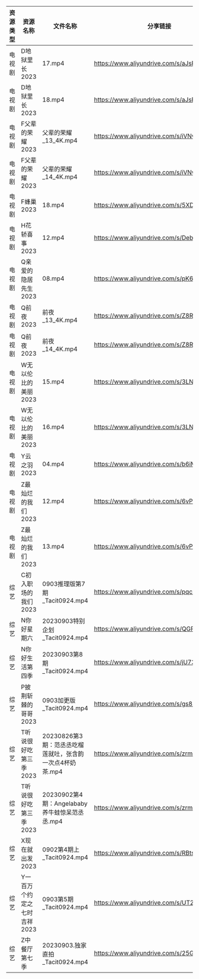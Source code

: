 | 资源类型 | 资源名称             | 文件名称                                | 分享链接                                      | 更新时间       |
| ---- | ---------------- | ----------------------------------- | ----------------------------------------- | ---------- |
| 电视剧  | D地狱里长2023        | 17.mp4                              | https://www.aliyundrive.com/s/aJsRiLaH982 | 2023-09-04 |
| 电视剧  | D地狱里长2023        | 18.mp4                              | https://www.aliyundrive.com/s/aJsRiLaH982 | 2023-09-04 |
| 电视剧  | F父辈的荣耀2023       | 父辈的荣耀_13_4K.mp4                     | https://www.aliyundrive.com/s/iVNwibyXW9P | 2023-09-04 |
| 电视剧  | F父辈的荣耀2023       | 父辈的荣耀_14_4K.mp4                     | https://www.aliyundrive.com/s/iVNwibyXW9P | 2023-09-04 |
| 电视剧  | F蜂巢2023          | 18.mp4                              | https://www.aliyundrive.com/s/5XDFM5Edxba | 2023-09-04 |
| 电视剧  | H花轿喜事2023        | 12.mp4                              | https://www.aliyundrive.com/s/Deb73Nu6cAg | 2023-09-04 |
| 电视剧  | Q亲爱的隐居先生2023     | 08.mp4                              | https://www.aliyundrive.com/s/pK6ZZintQ5o | 2023-09-04 |
| 电视剧  | Q前夜2023          | 前夜_13_4K.mp4                        | https://www.aliyundrive.com/s/Z8RY9qPcmgX | 2023-09-04 |
| 电视剧  | Q前夜2023          | 前夜_14_4K.mp4                        | https://www.aliyundrive.com/s/Z8RY9qPcmgX | 2023-09-04 |
| 电视剧  | W无以伦比的美丽2023     | 15.mp4                              | https://www.aliyundrive.com/s/3LNxF1pwKnT | 2023-09-04 |
| 电视剧  | W无以伦比的美丽2023     | 16.mp4                              | https://www.aliyundrive.com/s/3LNxF1pwKnT | 2023-09-04 |
| 电视剧  | Y云之羽2023         | 04.mp4                              | https://www.aliyundrive.com/s/b6iM8MFmi9r | 2023-09-04 |
| 电视剧  | Z最灿烂的我们2023      | 12.mp4                              | https://www.aliyundrive.com/s/6vPRBkMxLP1 | 2023-09-04 |
| 电视剧  | Z最灿烂的我们2023      | 13.mp4                              | https://www.aliyundrive.com/s/6vPRBkMxLP1 | 2023-09-04 |
| 综艺   | C初入职场的我们2023     | 0903推理版第7期_Tacit0924.mp4            | https://www.aliyundrive.com/s/pqc7pqfCNxC | 2023-09-04 |
| 综艺   | N你好星期六           | 20230903特别企划_Tacit0924.mp4          | https://www.aliyundrive.com/s/QGPr3eRo3pE | 2023-09-04 |
| 综艺   | N你好生活第四季         | 20230903第8期_Tacit0924.mp4           | https://www.aliyundrive.com/s/jU73GgvZa9y | 2023-09-04 |
| 综艺   | P披荆斩棘的哥哥2023     | 0903加更版_Tacit0924.mp4               | https://www.aliyundrive.com/s/gs8uMNUWtqr | 2023-09-04 |
| 综艺   | T听说很好吃第三季2023    | 20230826第3期：范丞丞吃榴莲就吐，张含韵一次点4杯奶茶.mp4 | https://www.aliyundrive.com/s/zrmdKoZKkB6 | 2023-09-04 |
| 综艺   | T听说很好吃第三季2023    | 20230902第4期：Angelababy养牛蛙惊呆范丞丞.mp4  | https://www.aliyundrive.com/s/zrmdKoZKkB6 | 2023-09-04 |
| 综艺   | X现在就出发2023       | 0902第4期上_Tacit0924.mp4              | https://www.aliyundrive.com/s/RBtsDZX8Y3n | 2023-09-04 |
| 综艺   | Y一百万个约定之七时吉祥2023 | 0903第5期_Tacit0924.mp4               | https://www.aliyundrive.com/s/UT2HBjkGjP3 | 2023-09-04 |
| 综艺   | Z中餐厅第七季          | 20230903.独家直拍_Tacit0924.mp4         | https://www.aliyundrive.com/s/25GFy8VFsb6 | 2023-09-04 |
